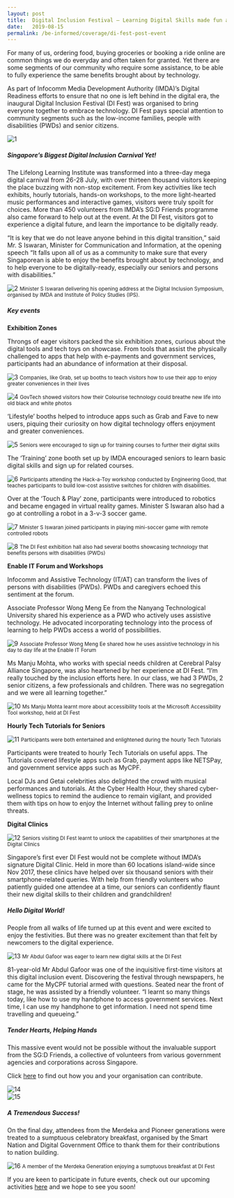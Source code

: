 ```yaml
---
layout: post
title:  Digital Inclusion Festival – Learning Digital Skills made fun and easy!
date:   2019-08-15
permalink: /be-informed/coverage/di-fest-post-event
---
```


For many of us, ordering food, buying groceries or booking a ride online are common things we do everyday and often taken for granted. Yet there are some segments of our community who require some assistance, to be able to fully experience the same benefits brought about by technology.

As part of Infocomm Media Development Authority (IMDA)’s Digital Readiness efforts to ensure that no one is left behind in the digital era, the inaugural Digital Inclusion Festival (DI Fest) was organised to bring everyone together to embrace technology. DI Fest pays special attention to community segments such as the low-income families, people with disabilities (PWDs) and senior citizens.

![1](/images/event-coverage/di-fest-post-event-2019/difpe1.jpg) 

##### Singapore’s Biggest Digital Inclusion Carnival Yet!

The Lifelong Learning Institute was transformed into a three-day mega digital carnival from 26-28 July, with over thirteen thousand visitors keeping the place buzzing with non-stop excitement. From key activities like tech exhibits, hourly tutorials, hands-on workshops, to the more light-hearted music performances and interactive games, visitors were truly spoilt for choices. More than 450 volunteers from IMDA’s SG:D Friends programme also came forward to help out at the event. At the DI Fest, visitors got to experience a digital future, and learn the importance to be digitally ready.

“It is key that we do not leave anyone behind in this digital transition,” said Mr. S Iswaran, Minister for Communication and Information, at the opening speech “It falls upon all of us as a community to make sure that every Singaporean is able to enjoy the benefits brought about by technology, and to help everyone to be digitally-ready, especially our seniors and persons with disabilities.”

![2](/images/event-coverage/di-fest-post-event-2019/difpe2.jpg) 
<small>Minister S Iswaran delivering his opening address at the Digital Inclusion Symposium, organised by IMDA and Institute of Policy Studies (IPS).</small>

##### Key events

**Exhibition Zones**

Throngs of eager visitors packed the six exhibition zones, curious about the digital tools and tech toys on showcase. From tools that assist the physically challenged to apps that help with e-payments and government services, participants had an abundance of information at their disposal. 

![3](/images/event-coverage/di-fest-post-event-2019/difpe3.jpg) 
<small>Companies, like Grab, set up booths to teach visitors how to use their app to enjoy greater conveniences in their lives</small>

![4](/images/event-coverage/di-fest-post-event-2019/difpe4.JPG) 
<small>GovTech showed visitors how their Colourise technology could breathe new life into old black and white photos</small>

‘Lifestyle’ booths helped to introduce apps such as Grab and Fave to new users, piquing their curiosity on how digital technology offers enjoyment and greater conveniences.

![5](/images/event-coverage/di-fest-post-event-2019/difpe5.jpg) 
<small>Seniors were encouraged to sign up for training courses to further their digital skills</small>

The ‘Training’ zone booth set up by IMDA encouraged seniors to learn basic digital skills and sign up for related courses.

![6](/images/event-coverage/di-fest-post-event-2019/difpe6.JPG) 
<small>Participants attending the Hack-a-Toy workshop conducted by Engineering Good, that teaches participants to build low-cost assistive switches for children with disabilities.</small>

Over at the ‘Touch & Play’ zone, participants were introduced to robotics and became engaged in virtual reality games. Minister S Iswaran also had a go at controlling a robot in a 3-v-3 soccer game.

![7](/images/event-coverage/di-fest-post-event-2019/difpe7.jpg) 
<small>Minister S Iswaran joined participants in playing mini-soccer game with remote controlled robots</small>

![8](/images/event-coverage/di-fest-post-event-2019/difpe8.jpg) 
<small>The DI Fest exhibition hall also had several booths showcasing technology that benefits persons with disabilities (PWDs)</small> 

**Enable IT Forum and Workshops**

Infocomm and Assistive Technology (IT/AT) can transform the lives of persons with disabilities (PWDs). PWDs and caregivers echoed this sentiment at the forum.

Associate Professor Wong Meng Ee from the Nanyang Technological University shared his experience as a PWD who actively uses assistive technology. He advocated incorporating technology into the process of learning to help PWDs access a world of possibilities.

![9](/images/event-coverage/di-fest-post-event-2019/difpe9.jpg) 
<small>Associate Professor Wong Meng Ee shared how he uses assistive technology in his day to day life at the Enable IT Forum</small> 

Ms Manju Mohta, who works with special needs children at Cerebral Palsy Alliance Singapore, was also heartened by her experience at DI Fest. “I’m really touched by the inclusion efforts here. In our class, we had 3 PWDs, 2 senior citizens, a few professionals and children. There was no segregation and we were all learning together.”

![10](/images/event-coverage/di-fest-post-event-2019/difpe10.jpg) 
<small>Ms Manju Mohta learnt more about accessibility tools at the Microsoft Accessibility Tool workshop, held at DI Fest</small>

**Hourly Tech Tutorials for Seniors**

![11](/images/event-coverage/di-fest-post-event-2019/difpe11.JPG) 
<small>Participants were both entertained and enlightened during the hourly Tech Tutorials</small> 

Participants were treated to hourly Tech Tutorials on useful apps. The Tutorials covered lifestyle apps such as Grab, payment apps like NETSPay, and government service apps such as MyCPF.  

Local DJs and Getai celebrities also delighted the crowd with musical performances and tutorials. At the Cyber Health Hour,  they shared cyber-wellness topics to remind the audience to remain vigilant, and provided them with tips on how to enjoy the Internet without falling prey to online threats.

**Digital Clinics**

![12](/images/event-coverage/di-fest-post-event-2019/difpe12.jpg) 
<small>Seniors visiting DI Fest learnt to unlock the capabilities of their smartphones at the Digital Clinics</small>

Singapore’s first ever DI Fest would not be complete without IMDA’s signature Digital Clinic. Held in more than 60 locations island-wide since Nov 2017, these clinics have helped over six thousand seniors with their smartphone-related queries. With help from friendly volunteers who patiently guided one attendee at a time, our seniors can confidently flaunt their new digital skills to their children and grandchildren!


##### Hello Digital World!    

People from all walks of life turned up at this event and were excited to enjoy the festivities. But there was no greater excitement than that felt by newcomers to the digital experience.

![13](/images/event-coverage/di-fest-post-event-2019/difpe13.JPG)
<small>Mr Abdul Gafoor was eager to learn new digital skills at the DI Fest</small>

81-year-old Mr Abdul Gafoor was one of the inquisitive first-time visitors at this digital inclusion event. Discovering the festival through newspapers, he came for the MyCPF tutorial armed with questions. Seated near the front of stage, he was assisted by a friendly volunteer. “I learnt so many things today, like how to use my handphone to access government services. Next time, I can use my handphone to get information. I need not spend time travelling and queueing.” 

##### Tender Hearts, Helping Hands    

This massive event would not be possible without the invaluable support from the SG:D Friends, a collective of volunteers from various government agencies and corporations across Singapore. 

Click [here](/get-involved/overview/) to find out how you and your organisation can contribute.

![14](/images/event-coverage/di-fest-post-event-2019/difpe14.jpg)
<br>
![15](/images/event-coverage/di-fest-post-event-2019/difpe15.jpg) 

##### A Tremendous Success!

On the final day, attendees from the Merdeka and Pioneer generations were treated to a sumptuous celebratory breakfast, organised by the Smart Nation and Digital Government Office to thank them for their contributions to nation building.

![16](/images/event-coverage/di-fest-post-event-2019/difpe16.jpg)
<small>A member of the Merdeka Generation enjoying a sumptuous breakfast at DI Fest</small>

If you are keen to participate in future events, check out our upcoming activities [here](/be-informed/event-listings/) and we hope to see you soon!
